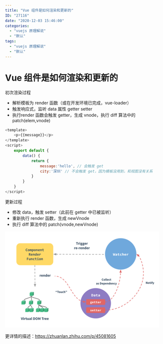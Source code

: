 ```yaml
---
title: "Vue 组件是如何渲染和更新的"
ID: "27116"
date: "2020-12-03 15:46:00"
categories: 
  - "vuejs 原理解说"
  - "默认"
tags: 
  - "vuejs 原理解说"
  - "默认"
---
```


# Vue 组件是如何渲染和更新的

初次渲染过程

- 解析模板为 render 函数（或在开发环境已完成，vue-loader）
- 触发响应式，监听 data 属性 getter setter
- 执行render 函数会触发 getter，生成 vnode，执行 diff 算法中的patch(elem,vnode)

``` js 
<template>
    <p>{{message}}</p>
</template>
<script>
    export default {
        data() {
            return {
                message:'hello', // 会触发 get
                city:'深圳' // 不会触发 get，因为模板没用到，和视图没有关系
            }
        }
    }
</script>
```

更新过程

- 修改 data，触发 setter（此前在 getter 中已被监听）
- 重新执行 render 函数，生成 newVnode
- 执行 diff 算法中的 patch(vnode,newVnode)

![](./images/3672746512.png)

更详情的描述：https://zhuanlan.zhihu.com/p/45081605
